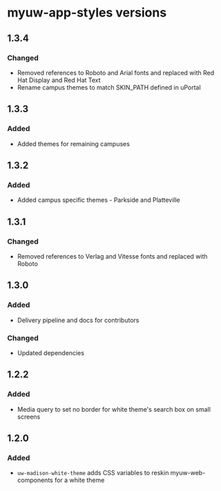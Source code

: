 # myuw-app-styles versions

## 1.3.4

### Changed

* Removed references to Roboto and Arial fonts and replaced with Red Hat Display and Red Hat Text
* Rename campus themes to match SKIN_PATH defined in uPortal

## 1.3.3

### Added

* Added themes for remaining campuses

## 1.3.2

### Added

* Added campus specific themes - Parkside and Platteville

## 1.3.1

### Changed

* Removed references to Verlag and Vitesse fonts and replaced with Roboto

## 1.3.0

### Added

* Delivery pipeline and docs for contributors

### Changed

* Updated dependencies

## 1.2.2

### Added

* Media query to set no border for white theme's search box on small screens

## 1.2.0

### Added

* `uw-madison-white-theme` adds CSS variables to reskin myuw-web-components for a white theme
